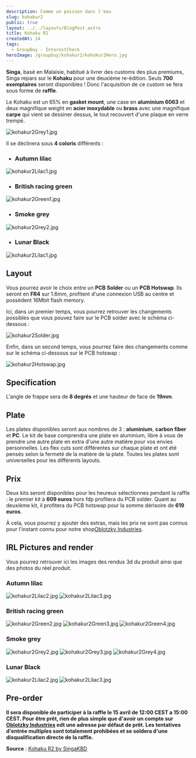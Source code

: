 ```yaml
---
description: Comme un poisson dans l'eau
slug: kohakur2
public: true
layout: ../../layouts/BlogPost.astro
title: Kohaku R2
createdAt: 14
tags:
  - GroupBuy - InterestCheck
heroImage: /groupbuy/kohakur2/kohakur2Hero.jpg
---
```



**Singa**, basé en Malaisie, habitué à livrer des customs des plus premiums, Singa repars sur le **Kohaku** pour une deuxième re-édition. Seuls **700 exemplaires** seront disponibles ! Donc l'acquisition de ce custom se fera sous forme de **raffle**.

Le Kohaku est un 65% en **gasket mount**, une case en **aluminium 6063** et deux magnifique weight en **acier inoxydable** ou **brass** avec une magnifique **carpe** qui vient se dessiner dessus, le tout recouvert d'une plaque en verre trempé.

![kohakur2Grey1.jpg](/groupbuy/kohakur2/kohakur2Grey1.jpg)

Il se déclinera sous **4 coloris** différents :

- ### Autumn lilac

![kohakur2Lilac1.jpg](/groupbuy/kohakur2/kohakur2Lilac1.jpg)

- ### British racing green

![kohakur2Green1.jpg](/groupbuy/kohakur2/kohakur2Green1.jpg)

- ### Smoke grey

![kohakur2Grey2.jpg](/groupbuy/kohakur2/kohakur2Grey2.jpg)

- ### Lunar Black

![kohakur2Lilac1.jpg](/groupbuy/kohakur2/kohakur2Black1.jpg)

## Layout

Vous pourrez avoir le choix entre un **PCB Solder** ou un **PCB Hotswap**. Ils seront en **FR4** sur 1.6mm, profitent d'une connexion USB au centre et possèdent 16Mbit flash memory.

Ici, dans un premier temps, vous pourrez retrouver les changements possibles que vous pouvez faire sur le PCB solder avec le schéma ci-dessous :

![kohakur2Solder.jpg](/groupbuy/kohakur2/kohakur2Solder.jpg)

Enfin, dans un second temps, vous pourrez faire des changements comme sur le schéma ci-dessous sur le PCB hotswap :

![kohakur2Hotswap.jpg](/groupbuy/kohakur2/kohakur2Hotswap.jpg)

## Specification

L'angle de frappe sera de **8 degrés** et une hauteur de face de **19mm**.

## Plate

Les plates disponibles seront aux nombres de 3 : **aluminium**, **carbon fiber** et **PC**. Le kit de base comprendra une plate en aluminium, libre à vous de prendre une autre plate en extra d'une autre matière pour vos envies personnelles. Les flex cuts sont différentes sur chaque plate et ont été pensés selon la fermeté de la matière de la plate. Toutes les plates sont universelles pour les différents layouts.

## Prix

Deux kits seront disponibles pour les heureux sélectionnes pendant la raffle : le premier kit à **609 euros** hors fdp profitera du PCB solder. Quant au deuxième kit, il profitera du PCB hotswap pour la somme dérisoire de **619 euros**.

À cela, vous pourrez y ajouter des extras, mais les prix ne sont pas connus pour l'instant connu pour notre shop[Oblotzky Industries](https://oblotzky.industries/).

## IRL Pictures and render

Vous pourrez retrouver ici les images des rendus 3d du produit ainsi que des photos du réel produit.

### Autumn lilac

![kohakur2Lilac2.jpg](/groupbuy/kohakur2/kohakur2Lilac2.jpg)
![kohakur2Lilac3.jpg](/groupbuy/kohakur2/kohakur2Lilac3.jpg)

### British racing green

![kohakur2Green2.jpg](/groupbuy/kohakur2/kohakur2Green2.jpg)
![kohakur2Green3.jpg](/groupbuy/kohakur2/kohakur2Green3.jpg)
![kohakur2Green4.jpg](/groupbuy/kohakur2/kohakur2Green4.jpg)

### Smoke grey

![kohakur2Grey2.jpg](/groupbuy/kohakur2/kohakur2Grey1.jpg)
![kohakur2Grey3.jpg](/groupbuy/kohakur2/kohakur2Grey3.jpg)
![kohakur2Grey4.jpg](/groupbuy/kohakur2/kohakur2Grey4.jpg)

### Lunar Black

![kohakur2Lilac2.jpg](/groupbuy/kohakur2/kohakur2Black2.jpg)
![kohakur2Lilac3.jpg](/groupbuy/kohakur2/kohakur2Black3.jpg)

## Pre-order

**Il sera disponible de participer à la raffle le 15 avril de 12:00 CEST a 15:00 CEST. Pour être prêt, rien de plus simple que d'avoir un compte sur [Oblotzky Industries](https://oblotzky.industries/) edt une adresse par défaut de prêt. Les tentatives d'entrée multiples sont totalement prohibées et se soldera d'une disqualification directe de la raffle.**

**Source** : [Kohaku R2 by SingaKBD](https://singakbd.com/blogs/groupbuy-and-updates/kohaku-r2-groupbuy)